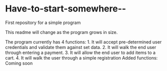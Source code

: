 # Have-to-start-somewhere--
First repository for a simple program

This readme will change as the program grows in size. 

The program currently has 4 functions: 1. It will accept pre-determined user credentials and validate them against set data. 
                                       2. It will walk the end user through entering a payment.
                                       3. It will allow the end user to add items to a cart.
                                       4. It will walk the user through a simple registration
   Added functions: Coming soon                                    
                                 

